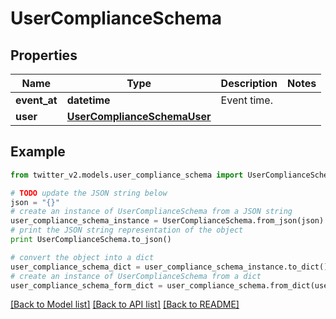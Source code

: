 # UserComplianceSchema


## Properties
Name | Type | Description | Notes
------------ | ------------- | ------------- | -------------
**event_at** | **datetime** | Event time. | 
**user** | [**UserComplianceSchemaUser**](UserComplianceSchemaUser.md) |  | 

## Example

```python
from twitter_v2.models.user_compliance_schema import UserComplianceSchema

# TODO update the JSON string below
json = "{}"
# create an instance of UserComplianceSchema from a JSON string
user_compliance_schema_instance = UserComplianceSchema.from_json(json)
# print the JSON string representation of the object
print UserComplianceSchema.to_json()

# convert the object into a dict
user_compliance_schema_dict = user_compliance_schema_instance.to_dict()
# create an instance of UserComplianceSchema from a dict
user_compliance_schema_form_dict = user_compliance_schema.from_dict(user_compliance_schema_dict)
```
[[Back to Model list]](../README.md#documentation-for-models) [[Back to API list]](../README.md#documentation-for-api-endpoints) [[Back to README]](../README.md)



